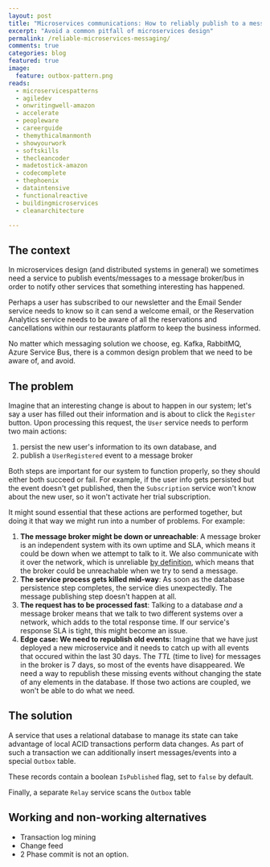 ```yaml
---
layout: post
title: "Microservices communications: How to reliably publish to a message broker"
excerpt: "Avoid a common pitfall of microservices design"
permalink: /reliable-microservices-messaging/
comments: true
categories: blog
featured: true
image:
  feature: outbox-pattern.png
reads:
  - microservicespatterns
  - agiledev
  - onwritingwell-amazon
  - accelerate
  - peopleware
  - careerguide
  - themythicalmanmonth
  - showyourwork
  - softskills
  - thecleancoder
  - madetostick-amazon
  - codecomplete
  - thephoenix
  - dataintensive
  - functionalreactive
  - buildingmicroservices
  - cleanarchitecture

---
```


## The context

In microservices design (and distributed systems in general) we sometimes need a service to publish events/messages to a message broker/bus in order to notify other services that something interesting has happened.

Perhaps a user has subscribed to our newsletter and the Email Sender service needs to know so it can send a welcome email, or the Reservation Analytics service needs to be aware of all the reservations and cancellations within our restaurants platform to keep the business informed.

No matter which messaging solution we choose, eg. Kafka, RabbitMQ, Azure Service Bus, there is a common design problem that we need to be aware of, and avoid.

## The problem

Imagine that an interesting change is about to happen in our system; let's say a user has filled out their information and is about to click the `Register` button. Upon processing this request, the `User` service needs to perform two main actions:

1. persist the new user's information to its own database, and
1. publish a `UserRegistered` event to a message broker

Both steps are important for our system to function properly, so they should either both succeed or fail. For example, if the user info gets persisted but the event doesn't get published, then the `Subscription` service won't know about the new user, so it won't activate her trial subscription.

It might sound essential that these actions are performed together, but doing it that way we might run into a number of problems. For example:

1. __The message broker might be down or unreachable__: A message broker is an independent system with its own uptime and SLA, which means it could be down when we attempt to talk to it. We also communicate with it over the network, which is unreliable [by definition](https://en.wikipedia.org/wiki/Fallacies_of_distributed_computing), which means that the broker could be unreachable when we try to send a message.
1. __The service process gets killed mid-way__: As soon as the database persistence step completes, the service dies unexpectedly. The message publishing step doesn't happen at all.
1. __The request has to be processed fast__: Talking to a database *and* a message broker means that we talk to two different systems over a network, which adds to the total response time. If our service's response SLA is tight, this might become an issue.
1. __Edge case: We need to republish old events__: Imagine that we have just deployed a new microservice and it needs to catch up with all events that occured within the last 30 days. The *TTL* (time to live) for messages in the broker is 7 days, so most of the events have disappeared. We need a way to republish these missing events without changing the state of any elements in the database. If those two actions are coupled, we won't be able to do what we need.

## The solution

A service that uses a relational database to manage its state can take advantage of local ACID transactions perform data changes. As part of such a transaction we can additionally insert messages/events into a special `Outbox` table.

These records contain a boolean `IsPublished` flag, set to `false` by default.

Finally, a separate `Relay` service scans the `Outbox` table 

## Working and non-working alternatives

- Transaction log mining
- Change feed
- 2 Phase commit is not an option.
